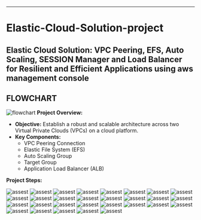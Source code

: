 ----

# Elastic-Cloud-Solution-project

## Elastic Cloud Solution: VPC Peering, EFS, Auto Scaling, SESSION Manager and Load Balancer for Resilient and Efficient Applications using aws management console
## FLOWCHART
![flowchart](https://github.com/yuva19102003/Elastic-Cloud-Solution-project/blob/master/flowchart.drawio.png)
**Project Overview:**
- **Objective:** Establish a robust and scalable architecture across two Virtual Private Clouds (VPCs) on a cloud platform.
- **Key Components:**
  - VPC Peering Connection
  - Elastic File System (EFS)
  - Auto Scaling Group
  - Target Group
  - Application Load Balancer (ALB)

**Project Steps:**

![assest](assest/1.png)
![assest](assest/2.png)
![assest](assest/3.png)
![assest](assest/4.png)
![assest](assest/5.png)
![assest](assest/6.png)
![assest](assest/7.png)
![assest](assest/8.png)
![assest](assest/9.png)
![assest](assest/10.png)
![assest](assest/11.png)
![assest](assest/12.png)
![assest](assest/13.png)
![assest](assest/14.png)
![assest](assest/15.png)
![assest](assest/16.png)
![assest](assest/17.png)
![assest](assest/18.png)
![assest](assest/19.png)
![assest](assest/20.png)
![assest](assest/21.png)
![assest](assest/22.png)
![assest](assest/23.png)
![assest](assest/24.png)
![assest](assest/25.png)
![assest](assest/26.png)
![assest](assest/27.png)
![assest](assest/28.png)
![assest](assest/29.png)
